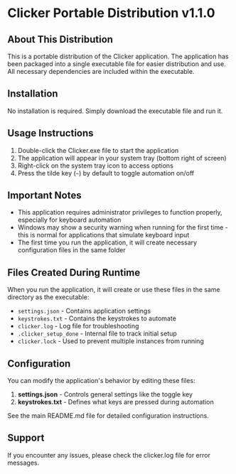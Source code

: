 # Clicker Portable Distribution v1.1.0

## About This Distribution

This is a portable distribution of the Clicker application. The application has been packaged into a single executable file for easier distribution and use. All necessary dependencies are included within the executable.

## Installation

No installation is required. Simply download the executable file and run it.

## Usage Instructions

1. Double-click the Clicker.exe file to start the application
2. The application will appear in your system tray (bottom right of screen)
3. Right-click on the system tray icon to access options
4. Press the tilde key (`~`) by default to toggle automation on/off

## Important Notes

- This application requires administrator privileges to function properly, especially for keyboard automation
- Windows may show a security warning when running for the first time - this is normal for applications that simulate keyboard input
- The first time you run the application, it will create necessary configuration files in the same folder

## Files Created During Runtime

When you run the application, it will create or use these files in the same directory as the executable:

- `settings.json` - Contains application settings
- `keystrokes.txt` - Contains the keystrokes to automate
- `clicker.log` - Log file for troubleshooting
- `.clicker_setup_done` - Internal file to track initial setup
- `clicker.lock` - Used to prevent multiple instances from running

## Configuration

You can modify the application's behavior by editing these files:

1. **settings.json** - Controls general settings like the toggle key
2. **keystrokes.txt** - Defines what keys are pressed during automation

See the main README.md file for detailed configuration instructions.

## Support

If you encounter any issues, please check the clicker.log file for error messages. 